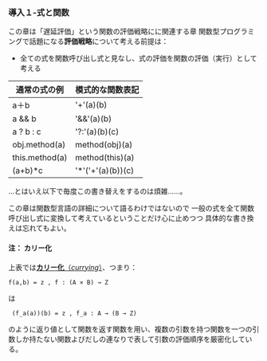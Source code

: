 ### 導入１-式と関数

この章は「遅延評価」という関数の評価戦略にに関連する章
関数型プログラミングで話題になる**評価戦略**について考える前提は：

- 全ての式を関数呼び出し式と見なし、式の評価を関数の評価（実行）として考える

通常の式の例 | 模式的な関数表記
-------|---------
a＋b　| '+'(a)(b) 
a && b　| '&&'(a)(b) 
a ? b : c | '?:'(a)(b)(c)
obj.method(a) | method(obj)(a)
this.method(a) | method(this)(a)
(a+b)\*c | '*'('+'(a)(b))(c)

…とはいえ以下で毎度この書き替えをするのは煩雑……。

この章は関数型言語の詳細について語るわけではないので
一般の式を全て関数呼び出し式に変換して考えているということだけ心に止めつつ
具体的な書き換えは忘れてもよい。

#### 注： カリー化

上表では[**カリー化**（*currying*）](https://ja.wikipedia.org/wiki/%E3%82%AB%E3%83%AA%E3%83%BC%E5%8C%96)、つまり：
```
f(a,b) = z , f : (A × B) → Z
```
は
```
 (f_a(a))(b) = z , f_a : A → (B → Z)
```
 のように返り値として関数を返す関数を用い、複数の引数を持つ関数を一つの引数しか持たない関数よびだしの連なりで表して引数の評価順序を厳密化している。

